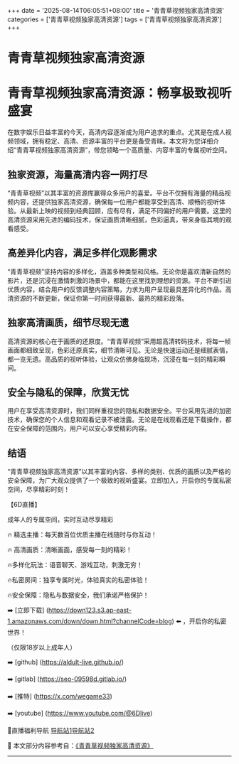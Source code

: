 +++
date = '2025-08-14T06:05:51+08:00'
title = '青青草视频独家高清资源'
categories = ['青青草视频独家高清资源']
tags = ['青青草视频独家高清资源']
+++

# 青青草视频独家高清资源

# 青青草视频独家高清资源：畅享极致视听盛宴

在数字娱乐日益丰富的今天，高清内容逐渐成为用户追求的重点。尤其是在成人视频领域，拥有稳定、高清、资源丰富的平台更是备受青睐。本文将为您详细介绍“青青草视频独家高清资源”，带您领略一个高质量、内容丰富的专属视听空间。

## 独家资源，海量高清内容一网打尽

“青青草视频”以其丰富的资源库赢得众多用户的喜爱。平台不仅拥有海量的精品视频内容，还提供独家高清资源，确保每一位用户都能享受到高清、顺畅的视听体验。从最新上映的视频到经典回顾，应有尽有，满足不同偏好的用户需要。这里的高清资源采用先进的编码技术，保证画质清晰细腻，色彩逼真，带来身临其境的观看感受。

## 高差异化内容，满足多样化观影需求

“青青草视频”坚持内容的多样化，涵盖多种类型和风格。无论你是喜欢清新自然的影片，还是沉浸在激情刺激的场景中，都能在这里找到理想的资源。平台不断引进优质内容，结合用户的反馈调整内容策略，力求为用户呈现最具差异化的作品。高清资源的不断更新，保证你第一时间获得最新、最热的精彩段落。

## 独家高清画质，细节尽现无遗

高清资源的核心在于画质的还原度。“青青草视频”采用超高清转码技术，将每一帧画面都细致呈现，色彩还原真实，细节清晰可见。无论是快速运动还是细腻表情，都一览无遗。高品质的视听体验，让观众仿佛身临现场，沉浸在每一刻的精彩瞬间。

## 安全与隐私的保障，欣赏无忧

用户在享受高清资源时，我们同样重视您的隐私和数据安全。平台采用先进的加密技术，确保您的个人信息和观看记录不被泄露。无论是在线观看还是下载操作，都在安全保障的范围内，用户可以安心享受精彩内容。

## 结语

“青青草视频独家高清资源”以其丰富的内容、多样的类别、优质的画质以及严格的安全保障，为广大观众提供了一个极致的视听盛宴。立即加入，开启你的专属私密空间，尽享精彩时刻！

【6D直播】

 成年人的专属空间，实时互动尽享精彩

🔥 精选主播：每天数百位优质主播在线随时与你互动！

🔥 高清画质：清晰画面，感受每一刻的精彩！

🔥多样化玩法：语音聊天、游戏互动，刺激无穷！

🔥私密房间：独享专属时光，体验真实的私密体验！

🔥安全保障：隐私与数据安全，我们承诺严格保护！

➡️ [立即下载] (https://down123.s3.ap-east-1.amazonaws.com/down/down.html?channelCode=blog) ⬅️ ，开启你的私密世界！

 （仅限18岁以上成年人）

➡️ [github] (https://aldult-live.github.io/)

➡️ [gitlab] (https://seo-09598d.gitlab.io/)

➡️ [推特] (https://x.com/wegame33)

➡️ [youtube] (https://www.youtube.com/@6Dlive)

🔞直播福利导航   [导航站1](https://webstack-86085a.gitlab.io/)[导航站2](https://onlygit123-2.github.io/)


📘 本文部分内容参考自：[《青青草视频独家高清资源》](https://webstack-hugo-11.pages.dev/)

---
